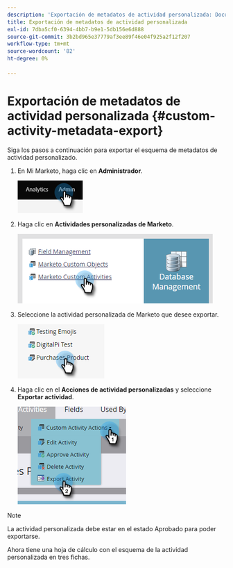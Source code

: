 ```yaml
---
description: 'Exportación de metadatos de actividad personalizada: Documentos de Marketo: documentación del producto'
title: Exportación de metadatos de actividad personalizada
exl-id: 7dba5cf0-6394-4bb7-b9e1-5db156e6d888
source-git-commit: 3b2bd965e37779af3ee89f46e04f925a2f12f207
workflow-type: tm+mt
source-wordcount: '82'
ht-degree: 0%

---
```


# Exportación de metadatos de actividad personalizada {#custom-activity-metadata-export}

Siga los pasos a continuación para exportar el esquema de metadatos de actividad personalizado.

1. En Mi Marketo, haga clic en **Administrador**.

   ![](assets/custom-activity-metadata-export-1.png)

1. Haga clic en **Actividades personalizadas de Marketo**.

   ![](assets/custom-activity-metadata-export-2.png)

1. Seleccione la actividad personalizada de Marketo que desee exportar.

   ![](assets/custom-activity-metadata-export-3.png)

1. Haga clic en el **Acciones de actividad personalizadas** y seleccione **Exportar actividad**.

   ![](assets/custom-activity-metadata-export-4.png)

>[!NOTE]
>
>La actividad personalizada debe estar en el estado Aprobado para poder exportarse.

Ahora tiene una hoja de cálculo con el esquema de la actividad personalizada en tres fichas.

